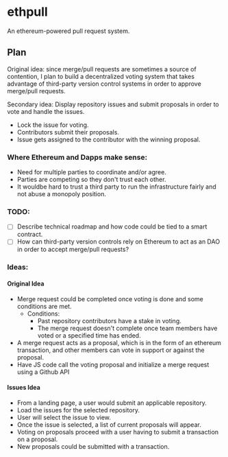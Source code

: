 # ethpull

An ethereum-powered pull request system.

## Plan

Original idea: since merge/pull requests are sometimes a source of contention, I plan to build a decentralized voting system that takes advantage of third-party version control systems in order to approve merge/pull requests.

Secondary idea: Display repository issues and submit proposals in order to vote and handle the issues.
* Lock the issue for voting.
* Contributors submit their proposals.
* Issue gets assigned to the contributor with the winning proposal.

### Where Ethereum and Dapps make sense: 
* Need for multiple parties to coordinate and/or agree.
* Parties are competing so they don't trust each other.
* It wouldbe hard to trust a third party to run the infrastructure fairly and not abuse a monopoly position.

### TODO:
- [ ] Describe technical roadmap and how code could be tied to a smart contract.
- [ ] How can third-party version controls rely on Ethereum to act as an DAO in order to accept merge/pull requests?

### Ideas: 

#### Original Idea
* Merge request could be completed once voting is done and some conditions are met.
    * Conditions:
        * Past repository contributors have a stake in voting.
        * The merge request doesn't complete once team members have voted or a specified time has ended.
* A merge request acts as a proposal, which is in the form of an ethereum transaction, and other members can vote in support or against the proposal. 
* Have JS code call the voting proposal and initialize a merge request using a Github API

#### Issues Idea
* From a landing page, a user would submit an applicable repository.
* Load the issues for the selected repository.
* User will select the issue to view.
* Once the issue is selected, a list of current proposals will appear.
* Voting on proposals proceed with a user having to submit a transaction on a proposal.
* New proposals could be submitted with a transaction.